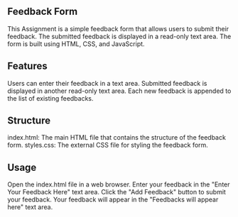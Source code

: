 
## Feedback Form
This Assignment is a simple feedback form that allows users to submit their feedback. The submitted feedback is displayed in a read-only text area. The form is built using HTML, CSS, and JavaScript.

## Features
Users can enter their feedback in a text area.
Submitted feedback is displayed in another read-only text area.
Each new feedback is appended to the list of existing feedbacks.

## Structure
index.html: The main HTML file that contains the structure of the feedback form.
styles.css: The external CSS file for styling the feedback form.

## Usage
Open the index.html file in a web browser.
Enter your feedback in the "Enter Your Feedback Here" text area.
Click the "Add Feedback" button to submit your feedback.
Your feedback will appear in the "Feedbacks will appear here" text area.